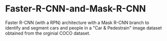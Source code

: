 # Faster-R-CNN-and-Mask-R-CNN

Faster R-CNN (with a RPN) architecture with a Mask R-CNN branch to identify and segment cars and people in a "Car & Pedestrain" image dataset obtained from the orginial COCO dataset.
